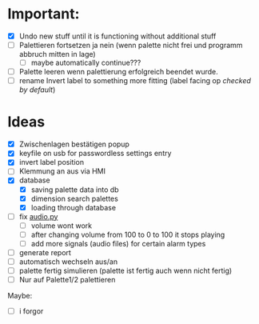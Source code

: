 # Important:

- [x] Undo new stuff until it is functioning without additional stuff
- [ ] Palettieren fortsetzen ja nein (wenn palette nicht frei und programm abbruch mitten in lage)
  - [ ] maybe automatically continue???
- [ ] Palette leeren wenn palettierung erfolgreich beendet wurde.
- [ ] rename Invert label to something more fitting (label facing op _checked by default_)

# Ideas

- [x] Zwischenlagen bestätigen popup
- [x] keyfile on usb for passwordless settings entry
- [x] invert label position
- [ ] Klemmung an aus via HMI
- [x] database
  - [x] saving palette data into db
  - [x] dimension search palettes
  - [x] loading through database
- [ ] fix [audio.py](./utils/audio.py)
  - [ ] volume wont work
  - [ ] after changing volume from 100 to 0 to 100 it stops playing
  - [ ] add more signals (audio files) for certain alarm types
- [ ] generate report
- [ ] automatisch wechseln aus/an
- [ ] palette fertig simulieren (palette ist fertig auch wenn nicht fertig)
- [ ] Nur auf Palette1/2 palettieren

Maybe:

- [ ] i forgor

